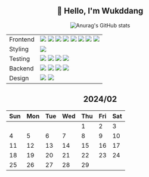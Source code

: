 <div align="center">

## 🙌 Hello, I'm Wukddang

![Anurag's GitHub stats](https://github-readme-stats.vercel.app/api?username=wukdddang&show_icons=true&theme=radical)

<table align="center">
    <!-- Row for Frontend Technologies -->
    <tr>
        <td>
          Frontend
        </td>
        <td>
            <img src="https://img.shields.io/badge/-HTML5-E34F26?logo=html5&logoColor=white&style=plastic" />
            <img src="https://img.shields.io/badge/-CSS3-1572B6?logo=css3&logoColor=white&style=plastic" />
            <img src="https://img.shields.io/badge/-JavaScript-F7DF1E?logo=javascript&logoColor=white&style=plastic" />
            <img src="https://img.shields.io/badge/-TypeScript-3178C6?logo=typescript&logoColor=white&style=plastic" />
            <img src="https://img.shields.io/badge/-React.JS-61DAFB?logo=react&logoColor=white&style=plastic" />
            <img src="https://img.shields.io/badge/-Leaflet.JS-199900?logo=leaflet&logoColor=white&style=plastic" />
            <img src="https://img.shields.io/badge/-Next.JS-000000?logo=next.js&logoColor=white&style=plastic" />
            <img src="https://img.shields.io/badge/-Three.JS-000000?logo=three.js&logoColor=white&style=plastic" />
        </td>
    </tr>
    <!-- Row for Testing Technologies -->
    <tr>
        <td>Styling</td>
        <td>
            <img src="https://img.shields.io/badge/-TailwindCSS-06B6D4?logo=tailwindcss&logoColor=white&style=plastic" />
        </td>
    </tr>
    <tr>
        <td>Testing</td>
        <td>
            <img src="https://img.shields.io/badge/-Jest-C21325?logo=jest&logoColor=white&style=plastic" />
            <img src="https://img.shields.io/badge/-Vitest-6E9F18?logo=vitest&logoColor=white&style=plastic" />
            <img src="https://img.shields.io/badge/-React Testing library-E33332?logo=testing-library&logoColor=white&style=plastic" />
            <img src="https://img.shields.io/badge/-Mock Service Worker-FF6A33?logo=mock service worker&logoColor=white&style=plastic" />
        </td>
    </tr>
    <!-- Row for Backend Technologies -->
    <tr>
        <td>Backend</td>
        <td>
            <img src="https://img.shields.io/badge/-Node.JS-339933?logo=node.js&logoColor=white&style=plastic" />
            <img src="https://img.shields.io/badge/-MongoDB-47A248.svg?logo=mongodb&logoColor=white&style=plastic" />
            <img src="https://img.shields.io/badge/-Mongoose-880000?logo=mongoose&logoColor=white&style=plastic" />
            <img src="https://img.shields.io/badge/-Docker-2496ED?logo=docker&logoColor=white&style=plastic" />
        </td>
    </tr>
    <!-- Row for Styling Technologies -->
    <tr>
        <td>Design</td>
        <td>
            <img src="https://img.shields.io/badge/-Figma-F24E1E?logo=figma&logoColor=white&style=plastic" />
            <img src="https://img.shields.io/badge/-Storybook-FF4785?logo=storybook&logoColor=white&style=plastic" />
        </td>
    </tr>
</table>

## 2024/02

| Sun | Mon | Tue | Wed | Thu | Fri | Sat |
| --- | --- | --- | --- | --- | --- | --- |
|     |     |     |     | 1   | 2   | 3   |
| 4   | 5   | 6   | 7   | 8   | 9   | 10  |
| 11  | 12  | 13  | 14  | 15  | 16  | 17  |
| 18  | 19  | 20  | 21  | 22  | 23  | 24  |
| 25  | 26  | 27  | 28  | 29  |
